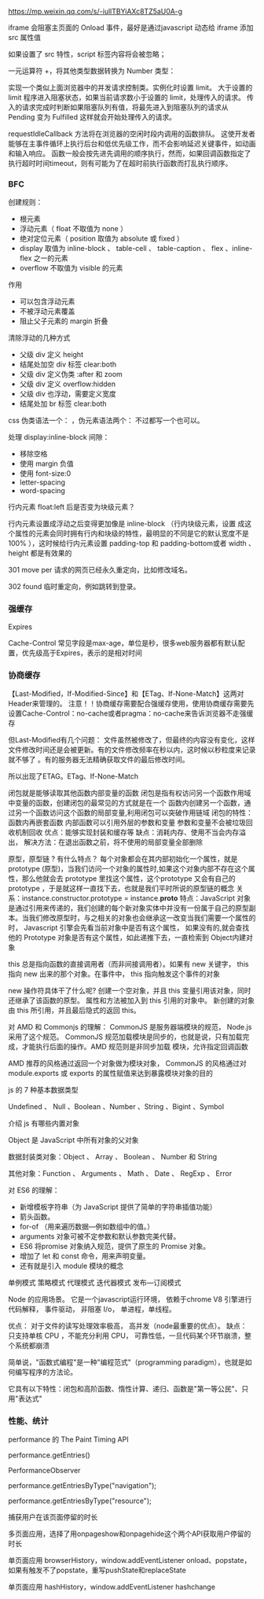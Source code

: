 https://mp.weixin.qq.com/s/-iullTBYiAXc8TZ5aU0A-g

iframe 会阻塞主页面的 Onload 事件，最好是通过javascript 动态给 iframe 添加 src 属性值

如果设置了 src 特性，script 标签内容将会被忽略；

<script src="example-url.js"></script>

一元运算符 +，将其他类型数据转换为 Number 类型：

实现一个类似上面浏览器中的并发请求控制类。实例化时设置 limit。 大于设置的 limit 程序进入阻塞状态，如果当前请求数小于设置的 limit，处理传入的请求。 传入的请求完成时判断如果阻塞队列有值，将最先进入到阻塞队列的请求从
Pending 变为 Fulfilled 这样就会开始处理传入的请求。

requestIdleCallback 方法将在浏览器的空闲时段内调用的函数排队。 这使开发者能够在主事件循环上执行后台和低优先级工作，而不会影响延迟关键事件，如动画和输入响应。
函数一般会按先进先调用的顺序执行，然而，如果回调函数指定了执行超时时间timeout，则有可能为了在超时前执行函数而打乱执行顺序。

### BFC

创建规则：

+ 根元素
+ 浮动元素（ float 不取值为 none ）
+ 绝对定位元素（ position 取值为 absolute 或 fixed ）
+ display 取值为 inline-block 、 table-cell 、 table-caption 、 flex 、inline-flex 之一的元素
+ overflow 不取值为 visible 的元素

作用

+ 可以包含浮动元素
+ 不被浮动元素覆盖
+ 阻止父子元素的 margin 折叠

清除浮动的几种方式

+ 父级 div 定义 height
+ 结尾处加空 div 标签 clear:both
+ 父级 div 定义伪类 :after 和 zoom
+ 父级 div 定义 overflow:hidden
+ 父级 div 也浮动，需要定义宽度
+ 结尾处加 br 标签 clear:both

css 伪类语法一个： ，伪元素语法两个： 不过都写一个也可以。

处理 display:inline-block 间隙：

+ 移除空格
+ 使用 margin 负值
+ 使用 font-size:0
+ letter-spacing
+ word-spacing

行内元素 float:left 后是否变为块级元素？

行内元素设置成浮动之后变得更加像是 inline-block （行内块级元素，设置 成这个属性的元素会同时拥有行内和块级的特性，最明显的不同是它的默认宽度不是 100% ），这时候给行内元素设置 padding-top 和
padding-bottom或者 width 、 height 都是有效果的

301 move per 请求的网页已经永久重定向，比如修改域名。

302 found 临时重定向，例如跳转到登录。

### 强缓存

Expires

Cache-Control 常见字段是max-age，单位是秒，很多web服务器都有默认配置，优先级高于Expires，表示的是相对时间

### 协商缓存

【Last-Modified，If-Modified-Since】和【ETag、If-None-Match】这两对Header来管理的。
注意！！协商缓存需要配合强缓存使用，使用协商缓存需要先设置Cache-Control：no-cache或者pragma：no-cache来告诉浏览器不走强缓存

但Last-Modified有几个问题： 文件虽然被修改了，但最终的内容没有变化，这样文件修改时间还是会被更新。有的文件修改频率在秒以内，这时候以秒粒度来记录就不够了 。有的服务器无法精确获取文件的最后修改时间。

所以出现了ETAG。ETag、If-None-Match

闭包就是能够读取其他函数内部变量的函数 闭包是指有权访问另一个函数作用域中变量的函数，创建闭包的最常见的方式就是在一个 函数内创建另一个函数，通过另一个函数访问这个函数的局部变量,利用闭包可以突破作用链域 闭包的特性： 函数内再嵌套函数
内部函数可以引用外层的参数和变量 参数和变量不会被垃圾回收机制回收 优点：能够实现封装和缓存等 缺点：消耗内存、使用不当会内存溢出， 解决方法：在退出函数之前，将不使用的局部变量全部删除

原型，原型链 ? 有什么特点？ 每个对象都会在其内部初始化一个属性，就是 prototype (原型)，当我们访问一个对象的属性时,如果这个对象内部不存在这个属性，那么他就会去 prototype 里找这个属性，这个prototype
又会有自己的 prototype ，于是就这样一直找下去，也就是我们平时所说的原型链的概念 关系：instance.constructor.prototype = instance.__proto__
特点：JavaScript 对象是通过引用来传递的，我们创建的每个新对象实体中并没有一份属于自己的原型副本。当我们修改原型时，与之相关的对象也会继承这一改变当我们需要一个属性的时， Javascript 引擎会先看当前对象中是否有这个属性，
如果没有的,就会查找他的 Prototype 对象是否有这个属性，如此递推下去，一直检索到 Object内建对象

this 总是指向函数的直接调用者（而非间接调用者）。如果有 new 关键字， this 指向 new 出来的那个对象。在事件中， this 指向触发这个事件的对象

new 操作符具体干了什么呢? 创建一个空对象，并且 this 变量引用该对象，同时还继承了该函数的原型。 属性和方法被加入到 this 引用的对象中。 新创建的对象由 this 所引用，并且最后隐式的返回 this。

对 AMD 和 Commonjs 的理解： CommonJS 是服务器端模块的规范， Node.js 采用了这个规范。 CommonJS 规范加载模块是同步的，也就是说，只有加载完成，才能执行后面的操作。AMD 规范则是非同步加载
模块，允许指定回调函数

AMD 推荐的风格通过返回一个对象做为模块对象， CommonJS 的风格通过对 module.exports 或 exports 的属性赋值来达到暴露模块对象的目的

js 的 7 种基本数据类型

Undefined 、 Null 、Boolean 、Number 、String 、Bigint 、Symbol

介绍 js 有哪些内置对象

Object 是 JavaScript 中所有对象的父对象

数据封装类对象：Object 、 Array 、 Boolean 、 Number 和 String

其他对象：Function 、 Arguments 、 Math 、 Date 、 RegExp 、 Error

对 ES6 的理解：

+ 新增模板字符串（为 JavaScript 提供了简单的字符串插值功能）
+ 箭头函数。
+ for-of （用来遍历数据—例如数组中的值。）
+ arguments 对象可被不定参数和默认参数完美代替。
+ ES6 将promise 对象纳入规范，提供了原生的 Promise 对象。
+ 增加了 let 和 const 命令，用来声明变量。
+ 还有就是引入 module 模块的概念

单例模式 策略模式 代理模式 迭代器模式 发布—订阅模式

Node 的应用场景。 它是一个javascript运行环境， 依赖于chrome V8 引擎进行代码解释， 事件驱动， 非阻塞 I/o， 单进程，单线程。

优点： 对于文件的读写处理效率极高， 高并发（node最重要的优点）。 缺点： 只支持单核 CPU ，不能充分利用 CPU， 可靠性低，一旦代码某个环节崩溃，整个系统都崩溃

简单说，"函数式编程"是一种"编程范式"（programming paradigm），也就是如何编写程序的方法论。

它具有以下特性：闭包和高阶函数、惰性计算、递归、函数是"第一等公民"、只用"表达式"

### 性能、统计

performance 的 The Paint Timing API

performance.getEntries()

PerformanceObserver

performance.getEntriesByType("navigation");

performance.getEntriesByType("resource");

捕获用户在该页面停留的时长

多页面应用，选择了用onpageshow和onpagehide这个两个API获取用户停留的时长

单页面应用 browserHistory，window.addEventListener onload、popstate，如果有触发不了popstate，重写pushState和replaceState

单页面应用 hashHistory，window.addEventListener hashchange



